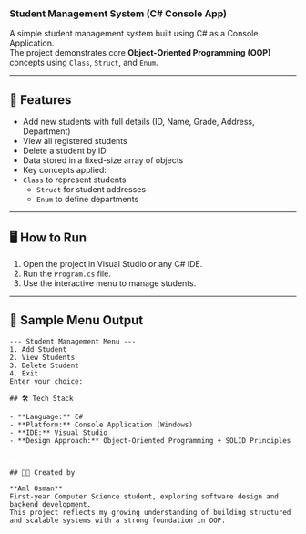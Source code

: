 ### Student Management System (C# Console App)

A simple student management system built using C# as a Console Application.  
The project demonstrates core **Object-Oriented Programming (OOP)** concepts using `Class`, `Struct`, and `Enum`.

---

## 🚀 Features

-  Add new students with full details (ID, Name, Grade, Address, Department)
-  View all registered students
-  Delete a student by ID
-  Data stored in a fixed-size array of objects
-  Key concepts applied:
- `Class` to represent students
   - `Struct` for student addresses
  - `Enum` to define departments

---

## 🖥️ How to Run

1. Open the project in Visual Studio or any C# IDE.
2. Run the `Program.cs` file.
3. Use the interactive menu to manage students.

---

## 📌 Sample Menu Output

```text
--- Student Management Menu ---
1. Add Student
2. View Students
3. Delete Student
4. Exit
Enter your choice:

## 🛠️ Tech Stack

- **Language:** C#  
- **Platform:** Console Application (Windows)  
- **IDE:** Visual Studio  
- **Design Approach:** Object-Oriented Programming + SOLID Principles

---

## 👩‍💻 Created by

**Aml Osman**  
First-year Computer Science student, exploring software design and backend development.  
This project reflects my growing understanding of building structured and scalable systems with a strong foundation in OOP.

